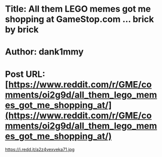 # Title: All them LEGO memes got me shopping at GameStop.com ... brick by brick
# Author: dank1mmy
# Post URL: [https://www.reddit.com/r/GME/comments/oi2g9d/all_them_lego_memes_got_me_shopping_at/](https://www.reddit.com/r/GME/comments/oi2g9d/all_them_lego_memes_got_me_shopping_at/)


https://i.redd.it/a2z4vexveka71.jpg